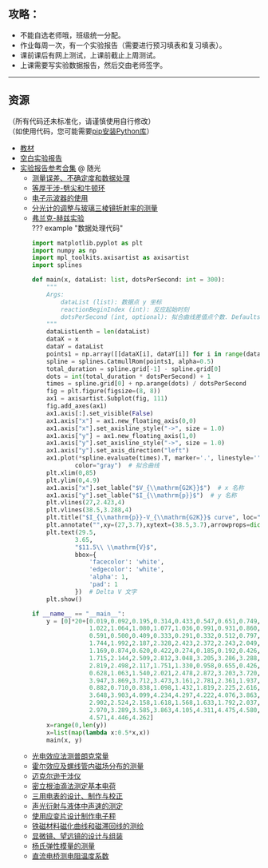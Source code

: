 ## 攻略：
- 不能自选老师哦，班级统一分配。  
- 作业每周一次，有一个实验报告（需要进行预习填表和复习填表）。  
- 课前课后有网上测试，上课前截止上周测试。  
- 上课需要写实验数据报告，然后交由老师签字。  

---

## 资源  
（所有代码还未标准化，请谨慎使用自行修改）  
（如使用代码，您可能需要[pip安装Python库](../技巧/软件的下载安装、使用教程/pip安装Python库.md)）  

- [教材](https://api.ecylt.top/v1/lanzou_link?url=https://cqu-openlib.lanzout.com/iRffl1wkojsf&type=down)  
- [空白实验报告](https://api.ecylt.top/v1/lanzou_link?url=https://cqu-openlib.lanzout.com/igRCk1wkojwj&type=down)  
- [实验报告参考合集](https://api.ecylt.top/v1/lanzou_link?url=https://cqu-openlib.lanzout.com/iRloP1wko80b&type=down) @ 随光  
    - [测量误差、不确定度和数据处理](https://api.ecylt.top/v1/lanzou_link?url=https://cqu-openlib.lanzout.com/iRPVK1wkotkh&type=down)  
    - [等厚干涉-劈尖和牛顿环](https://api.ecylt.top/v1/lanzou_link?url=https://cqu-openlib.lanzout.com/iCpPG1wkou2f&type=down)  
    - [电子示波器的使用](https://api.ecylt.top/v1/lanzou_link?url=https://cqu-openlib.lanzout.com/ix0EG1wkotna&type=down)  
    - [分光计的调整与玻璃三棱镜折射率的测量](https://api.ecylt.top/v1/lanzou_link?url=https://cqu-openlib.lanzout.com/irqjf1wkosri&type=down)  
    - [弗兰克-赫兹实验](https://api.ecylt.top/v1/lanzou_link?url=https://cqu-openlib.lanzout.com/ibbeS1wkot7e&type=down)  
    ??? example "数据处理代码"
        ```python
        import matplotlib.pyplot as plt
        import numpy as np
        import mpl_toolkits.axisartist as axisartist
        import splines

        def main(x, dataList: list, dotsPerSecond: int = 300):
            """
            Args:
                dataList (list): 数据点 y 坐标
                reactionBeginIndex (int): 反应起始时刻
                dotsPerSecond (int, optional): 拟合曲线差值点个数. Defaults to 300.
            """
            dataListLenth = len(dataList)
            dataX = x
            dataY = dataList
            points1 = np.array([[dataX[i], dataY[i]] for i in range(dataListLenth)])
            spline = splines.CatmullRom(points1, alpha=0.5)
            total_duration = spline.grid[-1] - spline.grid[0]
            dots = int(total_duration * dotsPerSecond) + 1
            times = spline.grid[0] + np.arange(dots) / dotsPerSecond
            fig = plt.figure(figsize=(8, 8))
            ax1 = axisartist.Subplot(fig, 111)
            fig.add_axes(ax1)
            ax1.axis[:].set_visible(False)
            ax1.axis["x"] = ax1.new_floating_axis(0,0)
            ax1.axis["x"].set_axisline_style("->", size = 1.0)
            ax1.axis["y"] = ax1.new_floating_axis(1,0)
            ax1.axis["y"].set_axisline_style("->", size = 1.0)
            ax1.axis["y"].set_axis_direction("left")
            ax1.plot(*spline.evaluate(times).T, marker='.', linestyle='',
                    color="gray")  # 拟合曲线
            plt.xlim(0,85)
            plt.ylim(0,4.9)
            ax1.axis["x"].set_lable("$V_{\\mathrm{G2K}}$")  # x 名称
            ax1.axis["y"].set_lable("$I_{\\mathrm{p}}$")  # y 名称
            plt.vlines(27,2.423,4)
            plt.vlines(38.5,3.288,4)
            plt.title("$I_{\\mathrm{p}}-V_{\\mathrm{G2K}}$ curve", loc="center", y=-0.13)
            plt.annotate("",xy=(27,3.7),xytext=(38.5,3.7),arrowprops=dict(arrowstyle="<->", ))  # Delta V 箭头
            plt.text(29.5,
                    3.65,
                    "$11.5\\ \\mathrm{V}$",
                    bbox={
                        'facecolor': 'white',
                        'edgecolor': 'white',
                        'alpha': 1,
                        'pad': 1
                    })  # Delta V 文字
            plt.show()

        if __name__ == "__main__":
            y = [0]*20+[0.019,0.092,0.195,0.314,0.433,0.547,0.651,0.749,0.905,0.973,
                        1.022,1.064,1.080,1.077,1.036,0.991,0.931,0.860,0.777,0.686,
                        0.591,0.500,0.409,0.333,0.291,0.332,0.512,0.797,1.127,1.451,
                        1.744,1.992,2.187,2.328,2.423,2.372,2.243,2.049,1.787,1.484,
                        1.169,0.874,0.620,0.422,0.274,0.185,0.192,0.426,0.816,1.271,
                        1.715,2.144,2.509,2.812,3.048,3.205,3.286,3.288,3.216,3.058,
                        2.819,2.498,2.117,1.751,1.330,0.958,0.655,0.426,0.290,0.334,
                        0.628,1.063,1.540,2.021,2.478,2.872,3.203,3.720,3.871,3.943,
                        3.947,3.869,3.712,3.473,3.161,2.781,2.361,1.937,1.535,1.177,
                        0.882,0.710,0.838,1.098,1.432,1.819,2.225,2.616,2.980,3.343,
                        3.648,3.903,4.099,4.234,4.297,4.222,4.076,3.863,3.584,3.259,
                        2.902,2.524,2.158,1.618,1.568,1.633,1.792,2.037,2.330,2.647,
                        2.970,3.289,3.585,3.863,4.105,4.311,4.475,4.580,4.627,4.613,
                        4.571,4.446,4.262]
            x=range(0,len(y))
            x=list(map(lambda x:0.5*x,x))
            main(x, y)
        ```
    - [光电效应法测普朗克常量](https://api.ecylt.top/v1/lanzou_link?url=https://cqu-openlib.lanzout.com/iRn4J1wkosmd&type=down)  
    - [霍尔效应及螺线管内磁场分布的测量](https://api.ecylt.top/v1/lanzou_link?url=https://cqu-openlib.lanzout.com/iNFlS1wkoung&type=down)  
    - [迈克尔逊干涉仪](https://api.ecylt.top/v1/lanzou_link?url=https://cqu-openlib.lanzout.com/idj5h1wkou9c&type=down)  
    - [密立根油滴法测定基本电荷](https://api.ecylt.top/v1/lanzou_link?url=https://cqu-openlib.lanzout.com/iuhPZ1wkot1i&type=down)  
    - [三用电表的设计、制作与校正](https://api.ecylt.top/v1/lanzou_link?url=https://cqu-openlib.lanzout.com/iYxlz1wkos8j&type=down)  
    - [声光衍射与液体中声速的测定](https://api.ecylt.top/v1/lanzou_link?url=https://cqu-openlib.lanzout.com/iA0OX1wkoswd&type=down)  
    - [使用应变片设计制作电子秤](https://api.ecylt.top/v1/lanzou_link?url=https://cqu-openlib.lanzout.com/iWV101wkosef&type=down)  
    - [铁磁材料磁化曲线和磁滞回线的测绘](https://api.ecylt.top/v1/lanzou_link?url=https://cqu-openlib.lanzout.com/iNGbV1wkoujc&type=down)  
    - [显微镜、望远镜的设计与组装](https://api.ecylt.top/v1/lanzou_link?url=https://cqu-openlib.lanzout.com/iFkK31wkotda&type=down)  
    - [杨氏弹性模量的测量](https://api.ecylt.top/v1/lanzou_link?url=https://cqu-openlib.lanzout.com/iNuCU1wkothe&type=down)  
    - [直流电桥测电阻温度系数](https://api.ecylt.top/v1/lanzou_link?url=https://cqu-openlib.lanzout.com/iwiyd1wkotvi&type=down)  